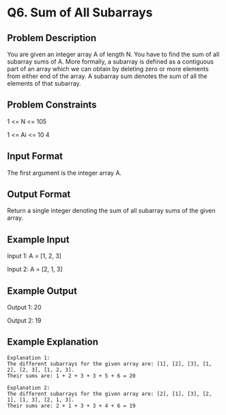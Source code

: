 # Q6. Sum of All Subarrays
## Problem Description
You are given an integer array A of length N.
You have to find the sum of all subarray sums of A.
More formally, a subarray is defined as a contiguous part of an array which we can obtain by deleting zero or more elements from either end of the array.
A subarray sum denotes the sum of all the elements of that subarray.



## Problem Constraints
1 <= N <= 105

1 <= Ai <= 10 4


## Input Format
The first argument is the integer array A.


## Output Format
Return a single integer denoting the sum of all subarray sums of the given array.


## Example Input
Input 1:
A = [1, 2, 3]

Input 2:
A = [2, 1, 3]


## Example Output
Output 1:
20

Output 2:
19


## Example Explanation
    Explanation 1:
    The different subarrays for the given array are: [1], [2], [3], [1, 2], [2, 3], [1, 2, 3].
    Their sums are: 1 + 2 + 3 + 3 + 5 + 6 = 20

    Explanation 2:
    The different subarrays for the given array are: [2], [1], [3], [2, 1], [1, 3], [2, 1, 3].
    Their sums are: 2 + 1 + 3 + 3 + 4 + 6 = 19

